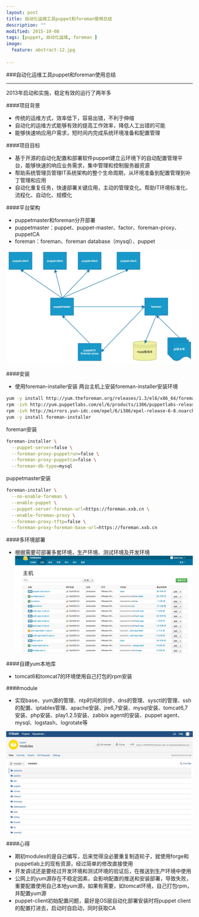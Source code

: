 ```yaml
---
layout: post
title: 自动化运维工具puppet和foreman使用总结
description: ""
modified: 2015-10-08
tags: [puppet, 自动化运维, foreman ]
image:
  feature: abstract-12.jpg

---
```


###自动化运维工具puppet和foreman使用总结
- - -

2013年启动和实施，稳定有效的运行了两年多

####项目背景

* 传统的运维方式，效率低下，容易出错，不利于伸缩
* 自动化的运维方式能够有效的提高工作效率，降低人工出错的可能
* 能够快速响应用户需求，短时间内完成系统环境准备和配置管理

####项目目标

* 基于开源的自动化配置和部署软件puppet建立云环境下的自动配置管理平台，能够快速的响应业务需求，集中管理和控制服务器资源
* 帮助系统管理员管理IT系统架构的整个生命周期，从环境准备到配置管理到补丁管理和应用
* 自动化重复任务，快速部署关键应用，主动的管理变化。帮助IT环境标准化、流程化、自动化、规模化

####平台架构

* puppetmaster和foreman分开部署
* puppetmaster：puppet、puppet-master、factor、foreman-proxy、puppetCA
* foreman：foreman、foreman database（mysql）、puppet

![平台架构图](/images/puppet-foreman.png)

####安装

* 使用foreman-installer安装
两台主机上安装foreman-installer安装环境

~~~bash
yum -y install http://yum.theforeman.org/releases/1.3/el6/x86_64/foreman-release.rpm
rpm -ivh http://yum.puppetlabs.com/el/6/products/i386/puppetlabs-release-6-7.noarch.rpm
rpm -ivh http://mirrors.yun-idc.com/epel/6/i386/epel-release-6-8.noarch.rpm
yum -y install foreman-installer
~~~

foreman安装

~~~bash
foreman-installer \
  --puppet-server=false \
  --foreman-proxy-puppetrun=false \
  --foreman-proxy-puppetca=false \
  --foreman-db-type=mysql
~~~

puppetmaster安装

~~~bash
foreman-installer \
  --no-enable-foreman \
  --enable-puppet \
  --puppet-server-foreman-url=https://foreman.xxb.cn \
  --enable-foreman-proxy \
  --foreman-proxy-tftp=false \
  --foreman-proxy-foreman-base-url=https://foreman.xxb.cn
~~~

####多环境部署
* 根据需要可部署多套环境，生产环境、测试环境及开发环境
![foreman界面](/images/foreman-ui.png)

####自建yum本地库
* tomcat6和tomcat7的环境使用自己打包的rpm安装

####module
* 实现base、yum源的管理、ntp时间的同步、dns的管理、sysctl的管理、ssh的配置、iptables管理、apache安装、jre6,7安装、mysql安装、tomcat6,7安装、php安装、play1.2.5安装、zabbix agent的安装、puppet agent、mysql、logstash、logrotate等

![git库中的puppet-module](/images/git-puppet.png)

####心得
* 期初modules的是自己编写，后来觉得没必要重复制造轮子，就使用forge和puppetlab上的现有资源，经过简单的修改直接使用
* 开发调试还是要经过开发环境和测试环境的验证后，在推送到生产环境中使用
* 公网上的yum源存在不稳定因素，会影响配置的推送和安装部署，导致失败，重要配置使用自己本地yum源，如果有需要，如tomcat环境，自己打包rpm，并配置yum源
* puppet-client初始配置问题，最好是OS层自动化部署安装时将puppet client的配置打进去，启动时自启动，同时获取CA


